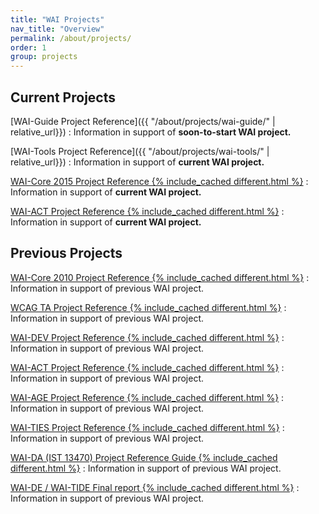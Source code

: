 ```yaml
---
title: "WAI Projects"
nav_title: "Overview"
permalink: /about/projects/
order: 1
group: projects
---
```


## Current Projects

[WAI-Guide Project Reference]({{ "/about/projects/wai-guide/" | relative_url}})
:   Information in support of **soon-to-start WAI project.**

[WAI-Tools Project Reference]({{ "/about/projects/wai-tools/" | relative_url}})
:   Information in support of **current WAI project.**

[WAI-Core 2015 Project Reference {% include_cached different.html %}](/WAI/CORE2015/)
:   Information in support of **current WAI project.**

[WAI-ACT Project Reference {% include_cached different.html %}](/WAI/ACT)
:   Information in support of **current WAI project.**

## Previous Projects

[WAI-Core 2010 Project Reference {% include_cached different.html %}](/WAI/CORE/)
:   Information in support of previous WAI project.

[WCAG TA Project Reference {% include_cached different.html %}](/WAI/WCAGTA/)
:   Information in support of previous WAI project.

[WAI-DEV Project Reference {% include_cached different.html %}](/WAI/DEV)
:   Information in support of previous WAI project.

[WAI-ACT Project Reference {% include_cached different.html %}](/WAI/ACT/)
:   Information in support of previous WAI project.

[WAI-AGE Project Reference {% include_cached different.html %}](/WAI/WAI-AGE/)
:   Information in support of previous WAI project.

[WAI-TIES Project Reference {% include_cached different.html %}](/WAI/TIES/)
:   Information in support of previous WAI project.

[WAI-DA (IST 13470) Project Reference Guide {% include_cached different.html %}](/WAI/WAIDA/)
:   Information in support of previous WAI project.

[WAI-DE / WAI-TIDE Final report {% include_cached different.html %}](/WAI/TIDE/FR2.htm)
:   Information in support of previous WAI project.
